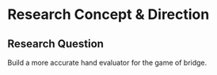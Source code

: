 # Research Concept & Direction

## Research Question

Build a more accurate hand evaluator for the game of bridge.